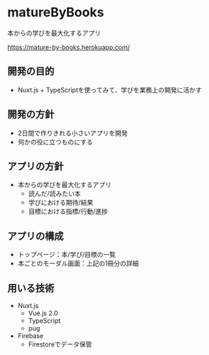 # matureByBooks

本からの学びを最大化するアプリ

https://mature-by-books.herokuapp.com/

## 開発の目的
- Nuxt.js + TypeScriptを使ってみて、学びを業務上の開発に活かす

## 開発の方針
- 2日間で作りきれる小さいアプリを開発
- 何かの役に立つものにする

## アプリの方針
- 本からの学びを最大化するアプリ
	- 読んだ/読みたい本
	- 学びにおける期待/結果
	- 目標における指標/行動/進捗

## アプリの構成
- トップページ：本/学び/目標の一覧
- 本ごとのモーダル画面：上記の1冊分の詳細

## 用いる技術
- Nuxt.js
  - Vue.js 2.0
  - TypeScript
  - pug
- Firebase
	- Firestoreでデータ保管
